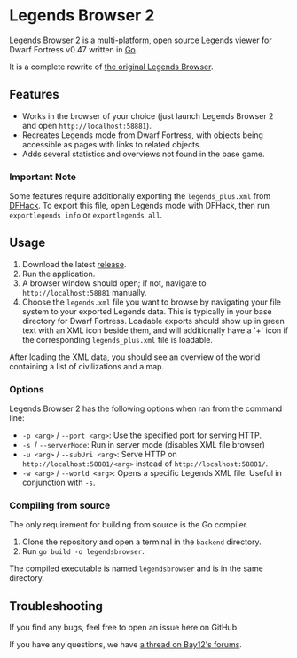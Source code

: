# Legends Browser 2 #

Legends Browser 2 is a multi-platform, open source Legends viewer for Dwarf
Fortress v0.47 written in
[Go](https://go.dev/).

It is a complete rewrite of
[the original Legends Browser](https://github.com/robertjanetzko/LegendsBrowser).

## Features ##

* Works in the browser of your choice (just launch Legends Browser 2 and open
`http://localhost:58881`).
* Recreates Legends mode from Dwarf Fortress, with objects being accessible as
pages with links to related objects.
* Adds several statistics and overviews not found in the base game.

### Important Note ###

Some features require additionally exporting the `legends_plus.xml` from
[DFHack](https://docs.dfhack.org).
To export this file, open Legends mode with DFHack, then run
`exportlegends info` or `exportlegends all`.


## Usage ##

1. Download the latest
[release](https://github.com/robertjanetzko/LegendsBrowser2/releases).
2. Run the application.
3. A browser window should open; if not, navigate to `http://localhost:58881` manually.
4. Choose the `legends.xml` file you want to browse by navigating your file
system to your exported Legends data. This is typically in your base directory
for Dwarf Fortress. Loadable exports should show up in green text with an XML
icon beside them, and will additionally have a '+' icon if the corresponding
`legends_plus.xml` file is loadable.

After loading the XML data, you should see an overview of the world containing
a list of civilizations and a map.

### Options ###

Legends Browser 2 has the following options when ran from the command line:

* `-p <arg>` / `--port <arg>`:
    Use the specified port for serving HTTP.
* `-s `/ `--serverMode`:
    Run in server mode (disables XML file browser)
* `-u <arg>` / `--subUri <arg>`:
    Serve HTTP on `http://localhost:58881/<arg>` instead of `http://localhost:58881/`.
* `-w <arg>` / `--world <arg>`:
    Opens a specific Legends XML file. Useful in conjunction with `-s`.

### Compiling from source ###

The only requirement for building from source is the Go compiler.

1. Clone the repository and open a terminal in the `backend` directory.
2. Run `go build -o legendsbrowser`.

The compiled executable is named `legendsbrowser` and is in the same directory.

## Troubleshooting ##

If you find any bugs, feel free to open an issue here on GitHub

If you have any questions, we have
[a thread on Bay12's forums](http://www.bay12forums.com/smf/index.php?topic=179848.0).
